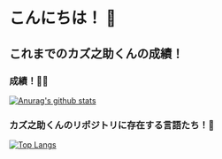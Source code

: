 # こんにちは！ 👋


## これまでのカズ之助くんの成績！
### 成績！💯💮
[![Anurag's github stats](https://github-readme-stats.vercel.app/api?username=kazuki19992&count_private=true&show_icons=true&bg_color=30,e96443,904e95&title_color=fff&text_color=fff)](https://github.com/anuraghazra/github-readme-stats)
### カズ之助くんのリポジトリに存在する言語たち！💬
[![Top Langs](https://github-readme-stats.vercel.app/api/top-langs/?username=kazuki19992&hide=css)](https://github.com/anuraghazra/github-readme-stats)
### 

<!--
**kazuki19992/kazuki19992** is a ✨ _special_ ✨ repository because its `README.md` (this file) appears on your GitHub profile.

Here are some ideas to get you started:

- 🔭 I’m currently working on ...
- 🌱 I’m currently learning ...
- 👯 I’m looking to collaborate on ...
- 🤔 I’m looking for help with ...
- 💬 Ask me about ...
- 📫 How to reach me: ...
- 😄 Pronouns: ...
- ⚡ Fun fact: ...
-->
